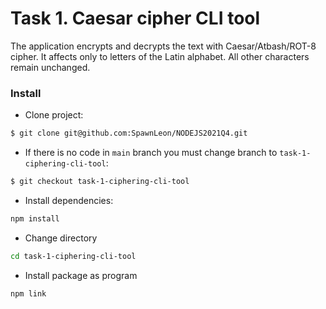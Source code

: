 # Task 1. Caesar cipher CLI tool

The application encrypts and decrypts the text with Caesar/Atbash/ROT-8 cipher. It affects only to letters of the Latin
alphabet. All other characters remain unchanged.

### Install

- Clone project:

```bash
$ git clone git@github.com:SpawnLeon/NODEJS2021Q4.git
```

- If there is no code in `main` branch you must change branch to `task-1-ciphering-cli-tool`:

```sh
$ git checkout task-1-ciphering-cli-tool
```

- Install dependencies:

```sh
npm install
```

- Change directory

```sh
cd task-1-ciphering-cli-tool
```

- Install package as program

```sh
npm link
```
